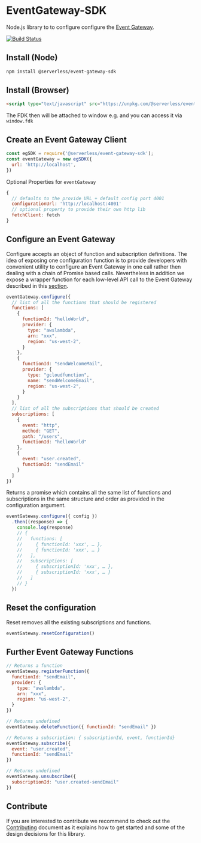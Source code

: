 # EventGateway-SDK

Node.js library to to configure configure the [Event Gateway](https://github.com/serverless/event-gateway).

[![Build Status](https://travis-ci.org/serverless/fdk.svg?branch=master)](https://travis-ci.org/serverless/fdk)

## Install (Node)

```bash
npm install @serverless/event-gateway-sdk
```

## Install (Browser)

```html
<script type="text/javascript" src="https://unpkg.com/@serverless/event-gateway-sdk@latest/dist/event-gateway-sdk.min.js"></script>
```

The FDK then will be attached to window e.g. and you can access it via `window.fdk`

## Create an Event Gateway Client

```js
const egSDK = require('@serverless/event-gateway-sdk');
const eventGateway = new egSDK({
  url: 'http://localhost',
})
```

Optional Properties for `eventGateway`

```js
{
  // defaults to the provide URL + default config port 4001
  configurationUrl: 'http://localhost:4001'
  // optional property to provide their own http lib
  fetchClient: fetch
}
```

## Configure an Event Gateway

Configure accepts an object of function and subscription definitions. The idea of exposing one configuration function is to provide developers with convenient utility to configure an Event Gateway in one call rather then dealing with a chain of Promise based calls. Nevertheless in addition we expose a wrapper function for each low-level API call to the Event Gateway described in this [section](#further-event-gateway-functions).

```js
eventGateway.configure({
  // list of all the functions that should be registered
  functions: [
    {
      functionId: "helloWorld",
      provider: {
        type: "awslambda",
        arn: "xxx",
        region: "us-west-2",
      }
    },
    {
      functionId: "sendWelcomeMail",
      provider: {
        type: "gcloudfunction",
        name: "sendWelcomeEmail",
        region: "us-west-2",
      }
    }
  ],
  // list of all the subscriptions that should be created
  subscriptions: [
    {
      event: "http",
      method: "GET",
      path: "/users",
      functionId: "helloWorld"
    },
    {
      event: "user.created",
      functionId: "sendEmail"
    }
  ]
})
```

Returns a promise which contains all the same list of functions and subscriptions in the same structure and order as provided in the configuration argument.

```js
eventGateway.configure({ config })
  .then((response) => {
    console.log(response)
    // {
    //   functions: [
    //     { functionId: 'xxx', … },
    //     { functionId: 'xxx', … }
    //   ],
    //   subscriptions: [
    //     { subscriptionId: 'xxx', … },
    //     { subscriptionId: 'xxx', … }
    //   ]
    // }
  })
```

## Reset the configuration

Reset removes all the existing subscriptions and functions.

```js
eventGateway.resetConfiguration()
```

## Further Event Gateway Functions

```js
// Returns a function
eventGateway.registerFunction({
  functionId: "sendEmail",
  provider: {
    type: "awslambda",
    arn: "xxx",
    region: "us-west-2",
  }
})

// Returns undefined
eventGateway.deleteFunction({ functionId: "sendEmail" })

// Returns a subscription: { subscriptionId, event, functionId}
eventGateway.subscribe({
  event: "user.created",
  functionId: "sendEmail"
})

// Returns undefined
eventGateway.unsubscribe({
  subscriptionId: "user.created-sendEmail"
})
```

## Contribute

If you are interested to contribute we recommend to check out the [Contributing](https://github.com/serverless/fdk/blob/master/CONTRIBUTING.md) document as it explains how to get started and some of the design decisions for this library.
